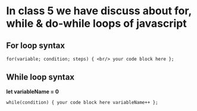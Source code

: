 # In class 5 we have discuss about for, while & do-while loops of javascript

## For loop syntax

`for(variable; condition; steps) { <br/>
    your code block here
};`

## While loop syntax
**let variableName = 0**

`while(condition) {
    your code block here
    variableName++
};`

